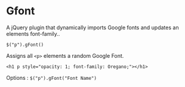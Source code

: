 Gfont
=====

A jQuery plugin that dynamically imports Google fonts and updates an elements font-family..  

`$("p").gFont()`  

Assigns all `<p>` elements a random Google Font.  

`<h1 p style="opacity: 1; font-family: Oregano;"></h1>`  

Options : `$("p").gFont("Font Name")`
